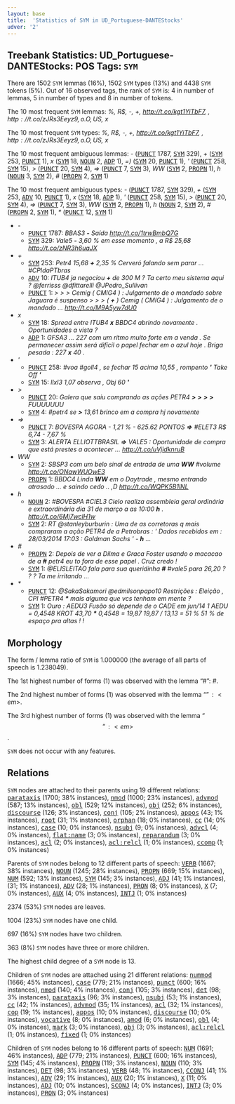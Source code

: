 ```yaml
---
layout: base
title:  'Statistics of SYM in UD_Portuguese-DANTEStocks'
udver: '2'
---
```


## Treebank Statistics: UD_Portuguese-DANTEStocks: POS Tags: `SYM`

There are 1502 `SYM` lemmas (16%), 1502 `SYM` types (13%) and 4438 `SYM` tokens (5%).
Out of 16 observed tags, the rank of `SYM` is: 4 in number of lemmas, 5 in number of types and 8 in number of tokens.

The 10 most frequent `SYM` lemmas: <em>%, R$, -, +, http://t.co/kgt1YiTbF7, $, http://t.co/zJRs3Eeyz9, o.O, US$, x</em>

The 10 most frequent `SYM` types:  <em>%, R$, -, +, http://t.co/kgt1YiTbF7, $, http://t.co/zJRs3Eeyz9, o.O, US$, x</em>

The 10 most frequent ambiguous lemmas: <em>-</em> (<tt><a href="pt_dantestocks-pos-PUNCT.html">PUNCT</a></tt> 1787, <tt><a href="pt_dantestocks-pos-SYM.html">SYM</a></tt> 329), <em>+</em> (<tt><a href="pt_dantestocks-pos-SYM.html">SYM</a></tt> 253, <tt><a href="pt_dantestocks-pos-PUNCT.html">PUNCT</a></tt> 1), <em>x</em> (<tt><a href="pt_dantestocks-pos-SYM.html">SYM</a></tt> 18, <tt><a href="pt_dantestocks-pos-NOUN.html">NOUN</a></tt> 2, <tt><a href="pt_dantestocks-pos-ADP.html">ADP</a></tt> 1), <em>=)</em> (<tt><a href="pt_dantestocks-pos-SYM.html">SYM</a></tt> 20, <tt><a href="pt_dantestocks-pos-PUNCT.html">PUNCT</a></tt> 1), <em>'</em> (<tt><a href="pt_dantestocks-pos-PUNCT.html">PUNCT</a></tt> 258, <tt><a href="pt_dantestocks-pos-SYM.html">SYM</a></tt> 15), <em>></em> (<tt><a href="pt_dantestocks-pos-PUNCT.html">PUNCT</a></tt> 20, <tt><a href="pt_dantestocks-pos-SYM.html">SYM</a></tt> 4), <em>=></em> (<tt><a href="pt_dantestocks-pos-PUNCT.html">PUNCT</a></tt> 7, <tt><a href="pt_dantestocks-pos-SYM.html">SYM</a></tt> 3), <em>WW</em> (<tt><a href="pt_dantestocks-pos-SYM.html">SYM</a></tt> 2, <tt><a href="pt_dantestocks-pos-PROPN.html">PROPN</a></tt> 1), <em>h</em> (<tt><a href="pt_dantestocks-pos-NOUN.html">NOUN</a></tt> 3, <tt><a href="pt_dantestocks-pos-SYM.html">SYM</a></tt> 2), <em>#</em> (<tt><a href="pt_dantestocks-pos-PROPN.html">PROPN</a></tt> 2, <tt><a href="pt_dantestocks-pos-SYM.html">SYM</a></tt> 1)

The 10 most frequent ambiguous types:  <em>-</em> (<tt><a href="pt_dantestocks-pos-PUNCT.html">PUNCT</a></tt> 1787, <tt><a href="pt_dantestocks-pos-SYM.html">SYM</a></tt> 329), <em>+</em> (<tt><a href="pt_dantestocks-pos-SYM.html">SYM</a></tt> 253, <tt><a href="pt_dantestocks-pos-ADV.html">ADV</a></tt> 10, <tt><a href="pt_dantestocks-pos-PUNCT.html">PUNCT</a></tt> 1), <em>x</em> (<tt><a href="pt_dantestocks-pos-SYM.html">SYM</a></tt> 18, <tt><a href="pt_dantestocks-pos-ADP.html">ADP</a></tt> 1), <em>'</em> (<tt><a href="pt_dantestocks-pos-PUNCT.html">PUNCT</a></tt> 258, <tt><a href="pt_dantestocks-pos-SYM.html">SYM</a></tt> 15), <em>></em> (<tt><a href="pt_dantestocks-pos-PUNCT.html">PUNCT</a></tt> 20, <tt><a href="pt_dantestocks-pos-SYM.html">SYM</a></tt> 4), <em>=></em> (<tt><a href="pt_dantestocks-pos-PUNCT.html">PUNCT</a></tt> 7, <tt><a href="pt_dantestocks-pos-SYM.html">SYM</a></tt> 3), <em>WW</em> (<tt><a href="pt_dantestocks-pos-SYM.html">SYM</a></tt> 2, <tt><a href="pt_dantestocks-pos-PROPN.html">PROPN</a></tt> 1), <em>h</em> (<tt><a href="pt_dantestocks-pos-NOUN.html">NOUN</a></tt> 2, <tt><a href="pt_dantestocks-pos-SYM.html">SYM</a></tt> 2), <em>#</em> (<tt><a href="pt_dantestocks-pos-PROPN.html">PROPN</a></tt> 2, <tt><a href="pt_dantestocks-pos-SYM.html">SYM</a></tt> 1), <em>*</em> (<tt><a href="pt_dantestocks-pos-PUNCT.html">PUNCT</a></tt> 12, <tt><a href="pt_dantestocks-pos-SYM.html">SYM</a></tt> 1)


* <em>-</em>
  * <tt><a href="pt_dantestocks-pos-PUNCT.html">PUNCT</a></tt> 1787: <em>BBAS3 <b>-</b> Saída http://t.co/1trwBmbQ7G</em>
  * <tt><a href="pt_dantestocks-pos-SYM.html">SYM</a></tt> 329: <em>Vale5 <b>-</b> 3,60 % em esse momento , a R$ 25,68 http://t.co/zNR3h6uaJX</em>
* <em>+</em>
  * <tt><a href="pt_dantestocks-pos-SYM.html">SYM</a></tt> 253: <em>Petr4 15,68 <b>+</b> 2,35 % Cerveró falando sem parar … #CPIdaPTbras</em>
  * <tt><a href="pt_dantestocks-pos-ADV.html">ADV</a></tt> 10: <em>ITUB4 ja negociou <b>+</b> de 300 M ? Ta certo meu sistema aqui ? @ferrisss @dfittarelli @JPedro_Sullivan</em>
  * <tt><a href="pt_dantestocks-pos-PUNCT.html">PUNCT</a></tt> 1: <em>> > > Cemig ( CMIG4 ) : Julgamento de o mandado sobre Jaguara é suspenso > > > ( <b>+</b> ) Cemig ( CMIG4 ) : Julgamento de o mandado ... http://t.co/M9A5yw7dU0</em>
* <em>x</em>
  * <tt><a href="pt_dantestocks-pos-SYM.html">SYM</a></tt> 18: <em>Spread entre ITUB4 <b>x</b> BBDC4 abrindo novamente . Oportunidades a vista ?</em>
  * <tt><a href="pt_dantestocks-pos-ADP.html">ADP</a></tt> 1: <em>GFSA3 ... 227 com um ritmo muito forte em a venda . Se permanecer assim será difícil o papel fechar em o azul hoje . Briga pesada : 227 <b>x</b> 40 .</em>
* <em>'</em>
  * <tt><a href="pt_dantestocks-pos-PUNCT.html">PUNCT</a></tt> 258: <em>#voa #goll4 , se fechar 15 acima 10,55 , rompento <b>'</b> Take Off <b>'</b></em>
  * <tt><a href="pt_dantestocks-pos-SYM.html">SYM</a></tt> 15: <em>llxl3 1,07 observa , Obj 60 <b>'</b></em>
* <em>></em>
  * <tt><a href="pt_dantestocks-pos-PUNCT.html">PUNCT</a></tt> 20: <em>Galera que saiu comprando as ações PETR4 <b>></b> <b>></b> <b>></b> <b>></b> FUUUUUUU</em>
  * <tt><a href="pt_dantestocks-pos-SYM.html">SYM</a></tt> 4: <em>#petr4 se <b>></b> 13,61 brinco em a compra hj novamente</em>
* <em>=></em>
  * <tt><a href="pt_dantestocks-pos-PUNCT.html">PUNCT</a></tt> 7: <em>BOVESPA AGORA - 1,21 % - 625.62 PONTOS <b>=></b> #ELET3 R$ 6,74 - 7,67 %</em>
  * <tt><a href="pt_dantestocks-pos-SYM.html">SYM</a></tt> 3: <em>ALERTA ELLIOTTBRASIL <b>=></b> VALE5 : Oportunidade de compra que está prestes a acontecer ... http://t.co/uVjidknruB</em>
* <em>WW</em>
  * <tt><a href="pt_dantestocks-pos-SYM.html">SYM</a></tt> 2: <em>SBSP3 com um belo sinal de entrada de uma <b>WW</b> #volume http://t.co/ONawWUOwE3</em>
  * <tt><a href="pt_dantestocks-pos-PROPN.html">PROPN</a></tt> 1: <em>BBDC4 Linda <b>WW</b> em o Daytrade , mesmo entrando atrasado ... e saindo cedo .. ,D http://t.co/WQPK5B1lNL</em>
* <em>h</em>
  * <tt><a href="pt_dantestocks-pos-NOUN.html">NOUN</a></tt> 2: <em>#BOVESPA #CIEL3 Cielo realiza assembleia geral ordinária e extraordinária dia 31 de março a as 10:00 <b>h</b> . http://t.co/6Mj7wclH1w</em>
  * <tt><a href="pt_dantestocks-pos-SYM.html">SYM</a></tt> 2: <em>RT @stanleyburburin : Uma de as corretoras q mais compraram a ação PETR4 de a Petrobras : ' Dados recebidos em : 28/03/2014 17:03 : Goldman Sachs ' - <b>h</b> …</em>
* <em>#</em>
  * <tt><a href="pt_dantestocks-pos-PROPN.html">PROPN</a></tt> 2: <em>Depois de ver a Dilma e Graca Foster usando o macacao de a <b>#</b> petr4 eu to fora de esse papel . Cruz credo !</em>
  * <tt><a href="pt_dantestocks-pos-SYM.html">SYM</a></tt> 1: <em>@ELISLEITAO fala para sua queridinha <b>#</b> #vale5 para 26,20 ? ? ? Ta me irritando ...</em>
* <em>*</em>
  * <tt><a href="pt_dantestocks-pos-PUNCT.html">PUNCT</a></tt> 12: <em>@SakaSakamori @edmilsonpapo10 Restrições : Eleição , CPI #PETR4 <b>*</b> mais alguma que vcs tenham em mente ?</em>
  * <tt><a href="pt_dantestocks-pos-SYM.html">SYM</a></tt> 1: <em>Ouro : AEDU3 Fusão só depende de o CADE em jun/14 1 AEDU = 0,4548 KROT 43,70 <b>*</b> 0,4548 = 19,87 19,87 / 13,13 = 51 % 51 % de espaço pra altas ! !</em>

## Morphology

The form / lemma ratio of `SYM` is 1.000000 (the average of all parts of speech is 1.238049).

The 1st highest number of forms (1) was observed with the lemma “#”: <em>#</em>.

The 2nd highest number of forms (1) was observed with the lemma “$”: <em>$</em>.

The 3rd highest number of forms (1) was observed with the lemma “$$”: <em>$$</em>.

`SYM` does not occur with any features.


## Relations

`SYM` nodes are attached to their parents using 19 different relations: <tt><a href="pt_dantestocks-dep-parataxis.html">parataxis</a></tt> (1700; 38% instances), <tt><a href="pt_dantestocks-dep-nmod.html">nmod</a></tt> (1000; 23% instances), <tt><a href="pt_dantestocks-dep-advmod.html">advmod</a></tt> (587; 13% instances), <tt><a href="pt_dantestocks-dep-obl.html">obl</a></tt> (529; 12% instances), <tt><a href="pt_dantestocks-dep-obj.html">obj</a></tt> (252; 6% instances), <tt><a href="pt_dantestocks-dep-discourse.html">discourse</a></tt> (126; 3% instances), <tt><a href="pt_dantestocks-dep-conj.html">conj</a></tt> (105; 2% instances), <tt><a href="pt_dantestocks-dep-appos.html">appos</a></tt> (43; 1% instances), <tt><a href="pt_dantestocks-dep-root.html">root</a></tt> (31; 1% instances), <tt><a href="pt_dantestocks-dep-orphan.html">orphan</a></tt> (18; 0% instances), <tt><a href="pt_dantestocks-dep-cc.html">cc</a></tt> (14; 0% instances), <tt><a href="pt_dantestocks-dep-case.html">case</a></tt> (10; 0% instances), <tt><a href="pt_dantestocks-dep-nsubj.html">nsubj</a></tt> (9; 0% instances), <tt><a href="pt_dantestocks-dep-advcl.html">advcl</a></tt> (4; 0% instances), <tt><a href="pt_dantestocks-dep-flat-name.html">flat:name</a></tt> (3; 0% instances), <tt><a href="pt_dantestocks-dep-reparandum.html">reparandum</a></tt> (3; 0% instances), <tt><a href="pt_dantestocks-dep-acl.html">acl</a></tt> (2; 0% instances), <tt><a href="pt_dantestocks-dep-acl-relcl.html">acl:relcl</a></tt> (1; 0% instances), <tt><a href="pt_dantestocks-dep-ccomp.html">ccomp</a></tt> (1; 0% instances)

Parents of `SYM` nodes belong to 12 different parts of speech: <tt><a href="pt_dantestocks-pos-VERB.html">VERB</a></tt> (1667; 38% instances), <tt><a href="pt_dantestocks-pos-NOUN.html">NOUN</a></tt> (1245; 28% instances), <tt><a href="pt_dantestocks-pos-PROPN.html">PROPN</a></tt> (669; 15% instances), <tt><a href="pt_dantestocks-pos-NUM.html">NUM</a></tt> (592; 13% instances), <tt><a href="pt_dantestocks-pos-SYM.html">SYM</a></tt> (145; 3% instances), <tt><a href="pt_dantestocks-pos-ADJ.html">ADJ</a></tt> (41; 1% instances),  (31; 1% instances), <tt><a href="pt_dantestocks-pos-ADV.html">ADV</a></tt> (28; 1% instances), <tt><a href="pt_dantestocks-pos-PRON.html">PRON</a></tt> (8; 0% instances), <tt><a href="pt_dantestocks-pos-X.html">X</a></tt> (7; 0% instances), <tt><a href="pt_dantestocks-pos-AUX.html">AUX</a></tt> (4; 0% instances), <tt><a href="pt_dantestocks-pos-INTJ.html">INTJ</a></tt> (1; 0% instances)

2374 (53%) `SYM` nodes are leaves.

1004 (23%) `SYM` nodes have one child.

697 (16%) `SYM` nodes have two children.

363 (8%) `SYM` nodes have three or more children.

The highest child degree of a `SYM` node is 13.

Children of `SYM` nodes are attached using 21 different relations: <tt><a href="pt_dantestocks-dep-nummod.html">nummod</a></tt> (1666; 45% instances), <tt><a href="pt_dantestocks-dep-case.html">case</a></tt> (779; 21% instances), <tt><a href="pt_dantestocks-dep-punct.html">punct</a></tt> (600; 16% instances), <tt><a href="pt_dantestocks-dep-nmod.html">nmod</a></tt> (140; 4% instances), <tt><a href="pt_dantestocks-dep-conj.html">conj</a></tt> (105; 3% instances), <tt><a href="pt_dantestocks-dep-det.html">det</a></tt> (98; 3% instances), <tt><a href="pt_dantestocks-dep-parataxis.html">parataxis</a></tt> (96; 3% instances), <tt><a href="pt_dantestocks-dep-nsubj.html">nsubj</a></tt> (53; 1% instances), <tt><a href="pt_dantestocks-dep-cc.html">cc</a></tt> (42; 1% instances), <tt><a href="pt_dantestocks-dep-advmod.html">advmod</a></tt> (35; 1% instances), <tt><a href="pt_dantestocks-dep-acl.html">acl</a></tt> (32; 1% instances), <tt><a href="pt_dantestocks-dep-cop.html">cop</a></tt> (19; 1% instances), <tt><a href="pt_dantestocks-dep-appos.html">appos</a></tt> (10; 0% instances), <tt><a href="pt_dantestocks-dep-discourse.html">discourse</a></tt> (10; 0% instances), <tt><a href="pt_dantestocks-dep-vocative.html">vocative</a></tt> (8; 0% instances), <tt><a href="pt_dantestocks-dep-amod.html">amod</a></tt> (6; 0% instances), <tt><a href="pt_dantestocks-dep-obl.html">obl</a></tt> (4; 0% instances), <tt><a href="pt_dantestocks-dep-mark.html">mark</a></tt> (3; 0% instances), <tt><a href="pt_dantestocks-dep-obj.html">obj</a></tt> (3; 0% instances), <tt><a href="pt_dantestocks-dep-acl-relcl.html">acl:relcl</a></tt> (1; 0% instances), <tt><a href="pt_dantestocks-dep-fixed.html">fixed</a></tt> (1; 0% instances)

Children of `SYM` nodes belong to 16 different parts of speech: <tt><a href="pt_dantestocks-pos-NUM.html">NUM</a></tt> (1691; 46% instances), <tt><a href="pt_dantestocks-pos-ADP.html">ADP</a></tt> (779; 21% instances), <tt><a href="pt_dantestocks-pos-PUNCT.html">PUNCT</a></tt> (600; 16% instances), <tt><a href="pt_dantestocks-pos-SYM.html">SYM</a></tt> (145; 4% instances), <tt><a href="pt_dantestocks-pos-PROPN.html">PROPN</a></tt> (119; 3% instances), <tt><a href="pt_dantestocks-pos-NOUN.html">NOUN</a></tt> (110; 3% instances), <tt><a href="pt_dantestocks-pos-DET.html">DET</a></tt> (98; 3% instances), <tt><a href="pt_dantestocks-pos-VERB.html">VERB</a></tt> (48; 1% instances), <tt><a href="pt_dantestocks-pos-CCONJ.html">CCONJ</a></tt> (41; 1% instances), <tt><a href="pt_dantestocks-pos-ADV.html">ADV</a></tt> (29; 1% instances), <tt><a href="pt_dantestocks-pos-AUX.html">AUX</a></tt> (20; 1% instances), <tt><a href="pt_dantestocks-pos-X.html">X</a></tt> (11; 0% instances), <tt><a href="pt_dantestocks-pos-ADJ.html">ADJ</a></tt> (10; 0% instances), <tt><a href="pt_dantestocks-pos-SCONJ.html">SCONJ</a></tt> (4; 0% instances), <tt><a href="pt_dantestocks-pos-INTJ.html">INTJ</a></tt> (3; 0% instances), <tt><a href="pt_dantestocks-pos-PRON.html">PRON</a></tt> (3; 0% instances)

